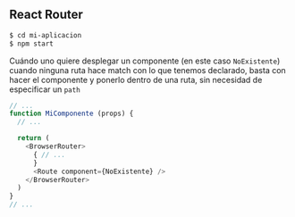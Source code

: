 ## React Router

```sh
$ cd mi-aplicacion
$ npm start
```
Cuándo uno quiere desplegar un componente (en este caso `NoExistente`) cuando
ninguna ruta hace match con lo que tenemos declarado, basta con hacer el
componente y ponerlo dentro de una ruta, sin necesidad de especificar un `path`

```js
// ...
function MiComponente (props) {
  // ...

  return (
    <BrowserRouter>
      { // ...
      }
      <Route component={NoExistente} />
    </BrowserRouter>
  )
}
// ...
```
